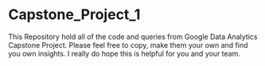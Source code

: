 # Capstone_Project_1
This Repository hold all of the code and queries from Google Data Analytics Capstone Project.
Please feel free to copy, make them your own and find you own insights.
I really do hope this is helpful for you and your team.
